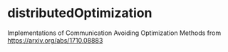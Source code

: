 # distributedOptimization
Implementations of Communication Avoiding Optimization Methods from https://arxiv.org/abs/1710.08883

